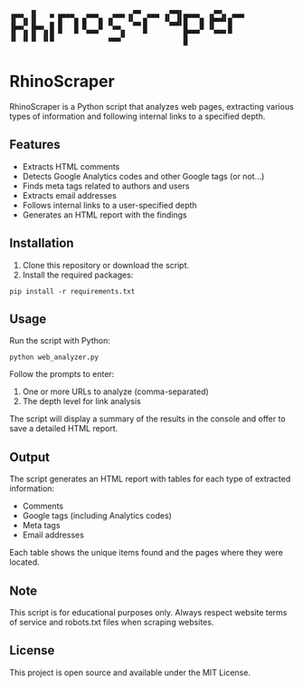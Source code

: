 ```
▗▄▄▖ ▐▌   ▄ ▄▄▄▄   ▄▄▄   ▗▄▄▖▗▞▀▘ ▄▄▄ ▗▞▀▜▌▄▄▄▄  ▗▞▀▚▖ ▄▄▄ 
▐▌ ▐▌▐▌   ▄ █   █ █   █ ▐▌   ▝▚▄▖█    ▝▚▄▟▌█   █ ▐▛▀▀▘█    
▐▛▀▚▖▐▛▀▚▖█ █   █ ▀▄▄▄▀  ▝▀▚▖    █         █▄▄▄▀ ▝▚▄▄▖█    
▐▌ ▐▌▐▌ ▐▌█             ▗▄▄▞▘              █               
                                           ▀  
```
# RhinoScraper

RhinoScraper is a Python script that analyzes web pages, extracting various types of information and following internal links to a specified depth.

## Features

- Extracts HTML comments
- Detects Google Analytics codes and other Google tags (or not...)
- Finds meta tags related to authors and users
- Extracts email addresses
- Follows internal links to a user-specified depth
- Generates an HTML report with the findings

## Installation

1. Clone this repository or download the script.
2. Install the required packages:

```
pip install -r requirements.txt
```

## Usage

Run the script with Python:

```
python web_analyzer.py
```

Follow the prompts to enter:
1. One or more URLs to analyze (comma-separated)
2. The depth level for link analysis

The script will display a summary of the results in the console and offer to save a detailed HTML report.

## Output

The script generates an HTML report with tables for each type of extracted information:
- Comments
- Google tags (including Analytics codes)
- Meta tags
- Email addresses

Each table shows the unique items found and the pages where they were located.

## Note

This script is for educational purposes only. Always respect website terms of service and robots.txt files when scraping websites.

## License

This project is open source and available under the MIT License.